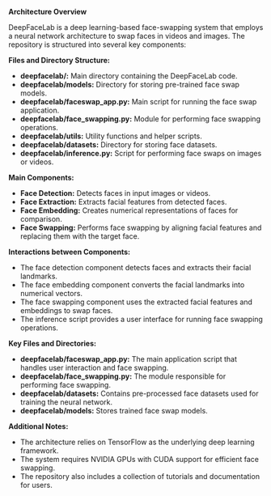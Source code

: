**Architecture Overview**

DeepFaceLab is a deep learning-based face-swapping system that employs a neural network architecture to swap faces in videos and images. The repository is structured into several key components:

**Files and Directory Structure:**

- **deepfacelab/:** Main directory containing the DeepFaceLab code.
- **deepfacelab/models:** Directory for storing pre-trained face swap models.
- **deepfacelab/faceswap_app.py:** Main script for running the face swap application.
- **deepfacelab/face_swapping.py:** Module for performing face swapping operations.
- **deepfacelab/utils:** Utility functions and helper scripts.
- **deepfacelab/datasets:** Directory for storing face datasets.
- **deepfacelab/inference.py:** Script for performing face swaps on images or videos.

**Main Components:**

- **Face Detection:** Detects faces in input images or videos.
- **Face Extraction:** Extracts facial features from detected faces.
- **Face Embedding:** Creates numerical representations of faces for comparison.
- **Face Swapping:** Performs face swapping by aligning facial features and replacing them with the target face.

**Interactions between Components:**

- The face detection component detects faces and extracts their facial landmarks.
- The face embedding component converts the facial landmarks into numerical vectors.
- The face swapping component uses the extracted facial features and embeddings to swap faces.
- The inference script provides a user interface for running face swapping operations.

**Key Files and Directories:**

- **deepfacelab/faceswap_app.py:** The main application script that handles user interaction and face swapping.
- **deepfacelab/face_swapping.py:** The module responsible for performing face swapping.
- **deepfacelab/datasets:** Contains pre-processed face datasets used for training the neural network.
- **deepfacelab/models:** Stores trained face swap models.

**Additional Notes:**

- The architecture relies on TensorFlow as the underlying deep learning framework.
- The system requires NVIDIA GPUs with CUDA support for efficient face swapping.
- The repository also includes a collection of tutorials and documentation for users.